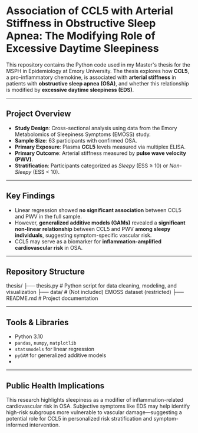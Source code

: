 # Association of CCL5 with Arterial Stiffness in Obstructive Sleep Apnea: The Modifying Role of Excessive Daytime Sleepiness

This repository contains the Python code used in my Master's thesis for the MSPH in Epidemiology at Emory University. The thesis explores how **CCL5**, a pro-inflammatory chemokine, is associated with **arterial stiffness** in patients with **obstructive sleep apnea (OSA)**, and whether this relationship is modified by **excessive daytime sleepiness (EDS)**.

---

## Project Overview

- **Study Design**: Cross-sectional analysis using data from the Emory Metabolomics of Sleepiness Symptoms (EMOSS) study.
- **Sample Size**: 63 participants with confirmed OSA.
- **Primary Exposure**: Plasma **CCL5** levels measured via multiplex ELISA.
- **Primary Outcome**: Arterial stiffness measured by **pulse wave velocity (PWV)**.
- **Stratification**: Participants categorized as *Sleepy* (ESS ≥ 10) or *Non-Sleepy* (ESS < 10).

---

## Key Findings

- Linear regression showed **no significant association** between CCL5 and PWV in the full sample.
- However, **generalized additive models (GAMs)** revealed a **significant non-linear relationship** between CCL5 and PWV **among sleepy individuals**, suggesting symptom-specific vascular risk.
- CCL5 may serve as a biomarker for **inflammation-amplified cardiovascular risk** in OSA.

---

## Repository Structure
thesis/
├── thesis.py # Python script for data cleaning, modeling, and visualization
├── data/ # (Not included) EMOSS dataset (restricted)
├── README.md # Project documentation

---

## Tools & Libraries

- Python 3.10
- `pandas`, `numpy`, `matplotlib`
- `statsmodels` for linear regression
- `pyGAM` for generalized additive models
- 
---

## Public Health Implications
This research highlights sleepiness as a modifier of inflammation-related cardiovascular risk in OSA. Subjective symptoms like EDS may help identify high-risk subgroups more vulnerable to vascular damage—suggesting a potential role for CCL5 in personalized risk stratification and symptom-informed intervention.

